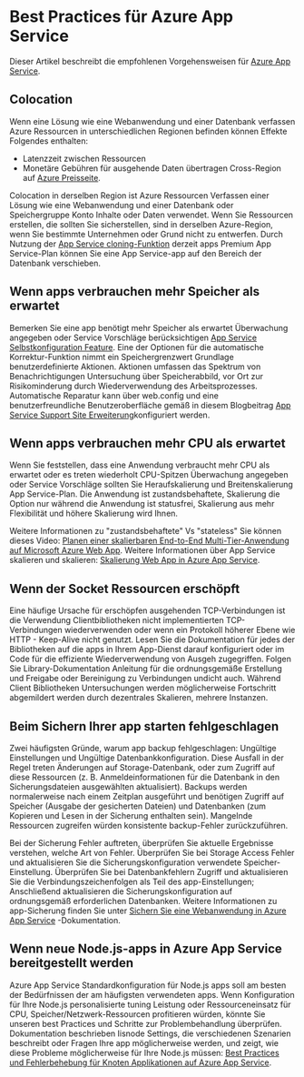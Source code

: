 <properties
    pageTitle="Best Practices für Azure App Service"
    description="Lernen Sie bewährte Methoden und Problembehandlung bei Azure App Service."
    services="app-service"
    documentationCenter=""
    authors="dariagrigoriu"
    manager="wpickett"
    editor="mollybos"/>

<tags
    ms.service="app-service"
    ms.workload="na"
    ms.tgt_pltfrm="na"
    ms.devlang="na"
    ms.topic="article"
    ms.date="06/30/2016"
    ms.author="dariagrigoriu"/>
    
# <a name="best-practices-for-azure-app-service"></a>Best Practices für Azure App Service

Dieser Artikel beschreibt die empfohlenen Vorgehensweisen für [Azure App Service](http://go.microsoft.com/fwlink/?LinkId=529714). 

## <a name="colocation"></a>Colocation
Wenn eine Lösung wie eine Webanwendung und einer Datenbank verfassen Azure Ressourcen in unterschiedlichen Regionen befinden können Effekte Folgendes enthalten:

*  Latenzzeit zwischen Ressourcen
*  Monetäre Gebühren für ausgehende Daten übertragen Cross-Region auf [Azure Preisseite](https://azure.microsoft.com/pricing/details/data-transfers).

Colocation in derselben Region ist Azure Ressourcen Verfassen einer Lösung wie eine Webanwendung und einer Datenbank oder Speichergruppe Konto Inhalte oder Daten verwendet. Wenn Sie Ressourcen erstellen, die sollten Sie sicherstellen, sind in derselben Azure-Region, wenn Sie bestimmte Unternehmen oder Grund nicht zu entwerfen. Durch Nutzung der [App Service cloning-Funktion](app-service-web-app-cloning-portal.md) derzeit apps Premium App Service-Plan können Sie eine App Service-app auf den Bereich der Datenbank verschieben.   

## <a name="memoryresources"></a>Wenn apps verbrauchen mehr Speicher als erwartet
Bemerken Sie eine app benötigt mehr Speicher als erwartet Überwachung angegeben oder Service Vorschläge berücksichtigen [App Service Selbstkonfiguration Feature](https://azure.microsoft.com/blog/auto-healing-windows-azure-web-sites). Eine der Optionen für die automatische Korrektur-Funktion nimmt ein Speichergrenzwert Grundlage benutzerdefinierte Aktionen. Aktionen umfassen das Spektrum von Benachrichtigungen Untersuchung über Speicherabbild, vor Ort zur Risikominderung durch Wiederverwendung des Arbeitsprozesses. Automatische Reparatur kann über web.config und eine benutzerfreundliche Benutzeroberfläche gemäß in diesem Blogbeitrag [App Service Support Site Erweiterung](https://azure.microsoft.com/blog/additional-updates-to-support-site-extension-for-azure-app-service-web-apps)konfiguriert werden.   

## <a name="CPUresources"></a>Wenn apps verbrauchen mehr CPU als erwartet
Wenn Sie feststellen, dass eine Anwendung verbraucht mehr CPU als erwartet oder es treten wiederholt CPU-Spitzen Überwachung angegeben oder Service Vorschläge sollten Sie Heraufskalierung und Breitenskalierung App Service-Plan. Die Anwendung ist zustandsbehaftete, Skalierung die Option nur während die Anwendung ist statusfrei, Skalierung aus mehr Flexibilität und höhere Skalierung wird Ihnen. 

Weitere Informationen zu "zustandsbehaftete" Vs "stateless" Sie können dieses Video: [Planen einer skalierbaren End-to-End Multi-Tier-Anwendung auf Microsoft Azure Web App](https://channel9.msdn.com/Events/TechEd/NorthAmerica/2014/DEV-B414#fbid=?hashlink=fbid). Weitere Informationen über App Service skalieren und skalieren: [Skalierung Web App in Azure App Service](web-sites-scale.md).  

## <a name="socketresources"></a>Wenn der Socket Ressourcen erschöpft
Eine häufige Ursache für erschöpfen ausgehenden TCP-Verbindungen ist die Verwendung Clientbibliotheken nicht implementierten TCP-Verbindungen wiederverwenden oder wenn ein Protokoll höherer Ebene wie HTTP - Keep-Alive nicht genutzt. Lesen Sie die Dokumentation für jedes der Bibliotheken auf die apps in Ihrem App-Dienst darauf konfiguriert oder im Code für die effiziente Wiederverwendung von Ausgeh zugegriffen. Folgen Sie Library-Dokumentation Anleitung für die ordnungsgemäße Erstellung und Freigabe oder Bereinigung zu Verbindungen undicht auch. Während Client Bibliotheken Untersuchungen werden möglicherweise Fortschritt abgemildert werden durch dezentrales Skalieren, mehrere Instanzen.  

## <a name="appbackup"></a>Beim Sichern Ihrer app starten fehlgeschlagen
Zwei häufigsten Gründe, warum app backup fehlgeschlagen: Ungültige Einstellungen und Ungültige Datenbankkonfiguration. Diese Ausfall in der Regel treten Änderungen auf Storage-Datenbank, oder zum Zugriff auf diese Ressourcen (z. B. Anmeldeinformationen für die Datenbank in den Sicherungsdateien ausgewählten aktualisiert). Backups werden normalerweise nach einem Zeitplan ausgeführt und benötigen Zugriff auf Speicher (Ausgabe der gesicherten Dateien) und Datenbanken (zum Kopieren und Lesen in der Sicherung enthalten sein). Mangelnde Ressourcen zugreifen würden konsistente backup-Fehler zurückzuführen. 

Bei der Sicherung Fehler auftreten, überprüfen Sie aktuelle Ergebnisse verstehen, welche Art von Fehler. Überprüfen Sie bei Storage Access Fehler und aktualisieren Sie die Sicherungskonfiguration verwendete Speicher-Einstellung. Überprüfen Sie bei Datenbankfehlern Zugriff und aktualisieren Sie die Verbindungszeichenfolgen als Teil des app-Einstellungen; Anschließend aktualisieren die Sicherungskonfiguration auf ordnungsgemäß erforderlichen Datenbanken. Weitere Informationen zu app-Sicherung finden Sie unter [Sichern Sie eine Webanwendung in Azure App Service](web-sites-backup.md) -Dokumentation.

## <a name="nodejs"></a>Wenn neue Node.js-apps in Azure App Service bereitgestellt werden
Azure App Service Standardkonfiguration für Node.js apps soll am besten der Bedürfnissen der am häufigsten verwendeten apps. Wenn Konfiguration für Ihre Node.js personalisierte tuning Leistung oder Ressourceneinsatz für CPU, Speicher/Netzwerk-Ressourcen profitieren würden, könnte Sie unseren best Practices und Schritte zur Problembehandlung überprüfen. Dokumentation beschrieben Iisnode Settings, die verschiedenen Szenarien beschreibt oder Fragen Ihre app möglicherweise werden, und zeigt, wie diese Probleme möglicherweise für Ihre Node.js müssen: [Best Practices und Fehlerbehebung für Knoten Applikationen auf Azure App Service](app-service-web-nodejs-best-practices-and-troubleshoot-guide.md).   


